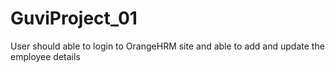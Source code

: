 # GuviProject_01
User should able to login to OrangeHRM site and able to add and update the employee details
